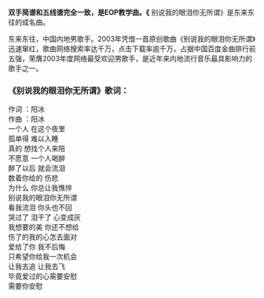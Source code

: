 

**双手简谱和五线谱完全一致，是EOP教学曲。《** 别说我的眼泪你无所谓》是东来东往的成名曲。

东来东往，中国内地男歌手。2003年凭借一首原创歌曲《别说我的眼泪你无所谓》迅速窜红，歌曲网络搜索率达千万，点击下载率逾千万，占据中国百度金曲排行前五强，荣膺2003年度网络最受欢迎男歌手，是近年来内地流行音乐最具影响力的歌手之一。

### 《别说我的眼泪你无所谓》歌词：

作词 ：阳冰  
作曲 ：阳冰  
一个人 在这个夜里  
孤单得 难以入睡  
真的 想找个人来陪  
不愿意 一个人喝醉  
醉了以后 就会流泪  
数着你给的 伤悲  
为什么 你总让我憔悴  
别说我的眼泪你无所谓  
看我流泪 你头也不回  
哭过了 泪干了 心变成灰  
我想要的美 你还不想给  
伤了的我的心怎去面对  
爱给了你 我不后悔  
只希望你给我一次机会  
让我去追 让我去飞  
毕竟爱过的心需要安慰  
需要你安慰

